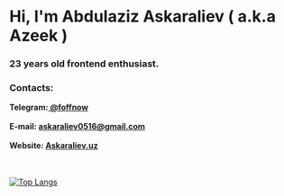 <head>
<meta name="description" content="Abdulaziz Askaraliev (a.k.a Azeek) on GitHub" />
</head>
<div itemtype="https://schema.org/Person">
<h1>Hi, I'm <span itemprop="givenName">Abdulaziz</span> <span itemprop="familyName">Askaraliev</span> ( a.k.a <span itemprop="additionalName">Azeek</span> )</h1>
<h3 align="left">23 years old frontend enthusiast.</h3>
<h3 align="left">Contacts: </h3>
<b>
Telegram:<a href="https://t.me/foffnow" target="_blank"> @foffnow </a>
  <meta itemprop="sameAs" content="https://t.me/foffnow">
  <meta itemprop="sameAs" content="https://askaraliev.uz">
<br/>
<br />
E-mail: <a href="mailto:askaraliev0516@gmail.com" itemprop="email"> askaraliev0516@gmail.com </a>
<br />
<br />
Website: <a href="https://askaraliev.uz"> Askaraliev.uz </a>
</b>
  
</div>
<br />
<br />

[![Top Langs](https://github-readme-stats.vercel.app/api/top-langs/?username=azeek21)](https://github.com/anuraghazra/github-readme-stats)
